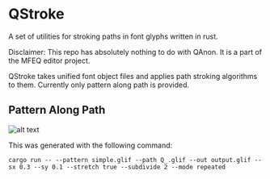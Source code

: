 # QStroke
A set of utilities for stroking paths in font glyphs written in rust.

Disclaimer: This repo has absolutely nothing to do with QAnon. It is a part of the MFEQ editor project.

QStroke takes unified font object files and applies path stroking algorithms to them. Currently only pattern along path is provided.

## Pattern Along Path

![alt text](https://user-images.githubusercontent.com/310356/104104000-4955ab80-5273-11eb-9d16-4b8052a05df7.PNG)

This was generated with the following command:

```
cargo run -- --pattern simple.glif --path Q_.glif --out output.glif --sx 0.3 --sy 0.1 --stretch true --subdivide 2 --mode repeated
```
